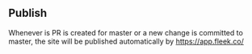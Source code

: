 ## Publish

Whenever is PR is created for master or a new change is committed to master, the site will be published automatically by https://app.fleek.co/